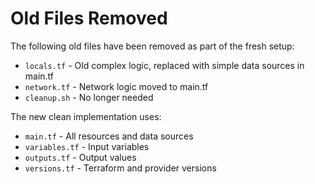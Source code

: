 # Old Files Removed

The following old files have been removed as part of the fresh setup:

- `locals.tf` - Old complex logic, replaced with simple data sources in main.tf
- `network.tf` - Network logic moved to main.tf
- `cleanup.sh` - No longer needed

The new clean implementation uses:
- `main.tf` - All resources and data sources
- `variables.tf` - Input variables
- `outputs.tf` - Output values
- `versions.tf` - Terraform and provider versions